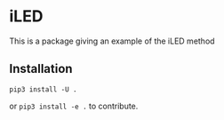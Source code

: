 # iLED

This is a package giving an example of the iLED method

## Installation

```
pip3 install -U .
```

or ```pip3 install -e .``` to contribute.

